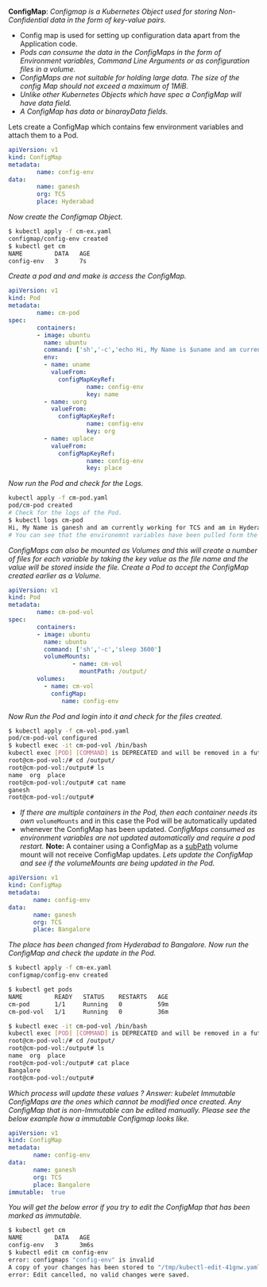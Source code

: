 **ConfigMap**: _Configmap is a Kubernetes Object used for storing Non-Confidential data in the form of key-value pairs._

 - Config map is used for setting up configuration data apart from the
   Application code.
 -  *Pods can consume the data in the ConfigMaps in the form of Environment variables, Command Line Arguments or as configuration  files in a volume.*  
 -  *ConfigMaps are not suitable for holding large data. The size of the config Map should not exceed a maximum of 1MiB.*
 -  *Unlike other Kubernetes Objects which have spec a ConfigMap will have data field.*  
-   *A ConfigMap has data or binarayData fields.*

Lets create a ConfigMap which contains few environment variables and attach them to a Pod.
```yaml
apiVersion: v1
kind: ConfigMap
metadata:
        name: config-env
data:
        name: ganesh
        org: TCS
        place: Hyderabad
```
*Now create the Configmap Object.*
```bash
$ kubectl apply -f cm-ex.yaml 
configmap/config-env created
$ kubectl get cm
NAME         DATA   AGE
config-env   3      7s
```
*Create a pod and and make is access the ConfigMap.*
```yaml
apiVersion: v1
kind: Pod
metadata:
        name: cm-pod
spec:
        containers:
        - image: ubuntu
          name: ubuntu
          command: ['sh','-c','echo Hi, My Name is $uname and am currently working for $uorg and am in $uplace;sleep 3600']
          env:
          - name: uname
            valueFrom:
              configMapKeyRef:
                      name: config-env
                      key: name
          - name: uorg
            valueFrom:
              configMapKeyRef:
                      name: config-env
                      key: org
          - name: uplace
            valueFrom:
              configMapKeyRef:
                      name: config-env
                      key: place
```
*Now run the Pod and check for the Logs.*
```bash
kubectl apply -f cm-pod.yaml 
pod/cm-pod created
# Check for the logs of the Pod.
$ kubectl logs cm-pod
Hi, My Name is ganesh and am currently working for TCS and am in Hyderabad
# You can see that the environemnt variables have been pulled form the config map and been assigned to uname,uorg and uplace respectively.
```
*ConfigMaps can also be mounted as Volumes and this will create a number of files for each variable by taking the key value as the file name and the value will be stored inside the file.*
*Create a Pod to accept the ConfigMap created earlier as a Volume.*
```yaml
apiVersion: v1
kind: Pod
metadata:
        name: cm-pod-vol
spec:
        containers:
        - image: ubuntu
          name: ubuntu
          command: ['sh','-c','sleep 3600']
          volumeMounts:
                  - name: cm-vol
                    mountPath: /output/
        volumes:
          - name: cm-vol
            configMap:
               name: config-env
```
*Now Run the Pod and login into it and check for the files created.*
```bash
$ kubectl apply -f cm-vol-pod.yaml 
pod/cm-pod-vol configured
$ kubectl exec -it cm-pod-vol /bin/bash
kubectl exec [POD] [COMMAND] is DEPRECATED and will be removed in a future version. Use kubectl exec [POD] -- [COMMAND] instead.
root@cm-pod-vol:/# cd /output/
root@cm-pod-vol:/output# ls
name  org  place
root@cm-pod-vol:/output# cat name 
ganesh
root@cm-pod-vol:/output# 
```

 - *If there are multiple containers in the Pod, then each container needs its own* `volumeMounts` and in this case the Pod will be
   automatically updated
 - whenever the ConfigMap has been updated.
   *ConfigMaps consumed as environment variables are not updated automatically and require a pod restart.*
   **Note:** A container using a ConfigMap as a [subPath](https://kubernetes.io/docs/concepts/storage/volumes#using-subpath) volume mount will not receive ConfigMap updates.
 *Lets update the ConfigMap and see if the volumeMounts are being updated in the Pod.*
 ```yaml
apiVersion: v1
kind: ConfigMap
metadata:
        name: config-env
data:
        name: ganesh
        org: TCS
        place: Bangalore
```
*The place has been changed from Hyderabad to Bangalore.
Now run the ConfigMap and check the update in the Pod.*

```bash
$ kubectl apply -f cm-ex.yaml
configmap/config-env created

$ kubectl get pods
NAME         READY   STATUS    RESTARTS   AGE
cm-pod       1/1     Running   0          59m
cm-pod-vol   1/1     Running   0          36m

$ kubectl exec -it cm-pod-vol /bin/bash
kubectl exec [POD] [COMMAND] is DEPRECATED and will be removed in a future version. Use kubectl exec [POD] -- [COMMAND] instead.
root@cm-pod-vol:/# cd /output/
root@cm-pod-vol:/output# ls
name  org  place
root@cm-pod-vol:/output# cat place 
Bangalore
root@cm-pod-vol:/output#
```
*Which process will update these values ?
Answer: kubelet*
*Immutable ConfigMaps are the ones which cannot be modified once created. Any ConfigMap that is non-Immutable  can be edited manually. Please see the below example how a immutable Configmap looks like.*
 ```yaml
apiVersion: v1
kind: ConfigMap
metadata:
        name: config-env
data:
        name: ganesh
        org: TCS
        place: Bangalore
immutable:  true 
```
*You will get the below error if you try to edit the ConfigMap that has been marked as immutable.*
```bash
$ kubectl get cm
NAME         DATA   AGE
config-env   3      3m6s
$ kubectl edit cm config-env
error: configmaps "config-env" is invalid
A copy of your changes has been stored to "/tmp/kubectl-edit-41gnw.yaml"
error: Edit cancelled, no valid changes were saved.
```
